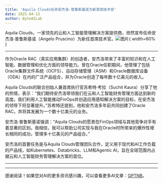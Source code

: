 ```yaml
---
title: 'Aquila Clouds任命安杰洛·普鲁斯基诺为新首席技术官'
date: 2025-04-13
author: ByteAILab
---
```


Aquila Clouds，一家领先的云和人工智能管理解决方案提供商，欣然宣布任命安杰洛·普鲁斯基诺（Angelo Pruscino）为新任首席技术官。![图片](https://ai-techpark.com/wp-content/uploads/Aquila-Clouds.jpg){ width=60% }

---
作为Oracle RAC（真实应用集群）的创造者，安杰洛带来了丰富的知识和在人工智能、数据管理和优化方面的领导能力。曾在Oracle任职期间，他管理了包括Oracle集群文件系统（OCFS）、自动存储管理（ASM）和Oracle数据库设备（ODA）在内的广泛产品组合，并为Oracle创造了每年数十亿美元的收入。

Aquila Clouds的联合创始人兼首席执行官苏希特·考拉（Suchit Kaura）分享了他的热情，表示：“我们期待安杰洛带领我们在云和人工智能财务管理方面达到新的高度。我们利用人工智能推动FinOps并创造应用感知解决方案的目标，在安杰洛的领导下将显著提升。”苏希特还提到，他和安杰洛多年前共同创建了Oracle RAC，并将其发展为一个数十亿美元的业务。

安杰洛·普鲁斯基诺强调：“Aquila Clouds的愿景在FinOps领域与其他竞争对手有着显著的区别。我相信，我可以帮助公司实现与我在Oracle时所带来的爆炸性增长相同的成功，管理多十亿美元的产品组合。”

安杰洛的首要任务是与Aquila Clouds管理团队合作，定义用于现代和AI工作负载的产品线，如Kubernetes、Databricks、LLM和Agentic AI，旨在全球范围内占据云和人工智能财务管理解决方案的首位。

---
---
感谢阅读！如果您对AI的更多资讯感兴趣，可以查看更多AI文章：[GPTNB](https://gptnb.com)。